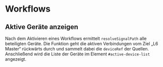 # Workflows

## Aktive Geräte anzeigen

Nach dem Aktivieren eines Workflows ermittelt `resolveSignalPath` alle beteiligten Geräte. Die Funktion geht die aktiven Verbindungen vom Ziel „L6 Master“ rückwärts durch und sammelt dabei die `deviceRef` der Quellen. Anschließend wird die Liste der Geräte im Element `#active-device-list` angezeigt.

